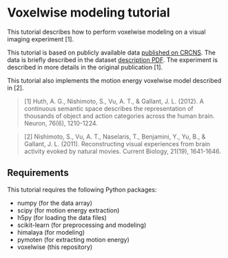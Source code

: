 # Voxelwise modeling tutorial

This tutorial describes how to perform voxelwise modeling on a visual
imaging experiment [1].

This tutorial is based on publicly available data
[published on CRCNS](TBD).
The data is briefly described in the dataset
[description PDF](TBD).
The experiment is described in more details in the original publication [1].

This tutorial also implements the motion energy voxelwise model described in
[2].

> [1] Huth, A. G., Nishimoto, S., Vu, A. T., & Gallant, J. L. (2012). A
    continuous semantic space describes the representation of thousands of
    object and action categories across the human brain. Neuron, 76(6),
    1210-1224.

> [2] Nishimoto, S., Vu, A. T., Naselaris, T., Benjamini, Y., Yu, B., & Gallant,
    J. L. (2011). Reconstructing visual experiences from brain activity evoked
    by natural movies. Current Biology, 21(19), 1641-1646.

## Requirements

This tutorial requires the following Python packages:

- numpy  (for the data array)
- scipy  (for motion energy extraction)
- h5py  (for loading the data files)
- scikit-learn  (for preprocessing and modeling)
- himalaya  (for modeling)
- pymoten  (for extracting motion energy)
- voxelwise  (this repository)
